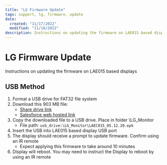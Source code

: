 ```yaml
---
title: "LG Firmware Update"
tags: support, lg, firmware, update
date:
  created: "11/17/2022"
  modified: "11/18/2022"
description: Instructions on updating the firmware on LAE015 based displays.
---
```


# LG Firmware Update
Instructions on updating the firmware on LAE015 based displays

## USB Method

1. Format a USB drive for FAT32 file system
2. Download this 903 MB file:
   * [Share drive link](http://share.savicontrols.com/support/LG_Firmware/LAEC015_05.12.20.epk)
   * [Salesforce web hosted link](../../Assets/Files/LAEC015_05.12.20.epk)
3. Copy the downloaded file to a USB drive. Place in folder \LG_Monitor 
   * File path: `usb_drive:\LG_Monitor\LAEC015_05.12.20.epk` 
4. Insert the USB into LAE015 based display USB port
5. The display should receive a prompt to update firmware. Confirm using an IR remote 
   * Expect applying this firmware to take around 10 minutes
6. Display will reboot. You may need to instruct the Display to reboot by using an IR remote
